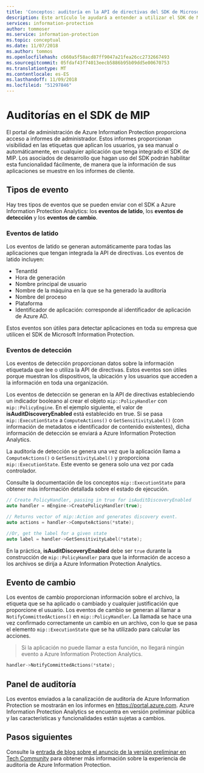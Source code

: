 ```yaml
---
title: 'Conceptos: auditoría en la API de directivas del SDK de Microsoft Information Protection'
description: Este artículo le ayudará a entender a utilizar el SDK de Microsoft Information Protection para enviar eventos de auditoría de la API de directivas a Azure Information Protection Analytics.
services: information-protection
author: tommoser
ms.service: information-protection
ms.topic: conceptual
ms.date: 11/07/2018
ms.author: tommos
ms.openlocfilehash: c660a5f58acd87ff9047a21fea26cc2732667493
ms.sourcegitcommit: 05fdaf43f74013eecb5886b95b09dd5e00670753
ms.translationtype: MT
ms.contentlocale: es-ES
ms.lasthandoff: 11/09/2018
ms.locfileid: "51297846"
---
```

# <a name="auditing-in-the-mip-sdk"></a>Auditorías en el SDK de MIP

El portal de administración de Azure Information Protection proporciona acceso a informes de administrador. Estos informes proporcionan visibilidad en las etiquetas que aplican los usuarios, ya sea manual o automáticamente, en cualquier aplicación que tenga integrado el SDK de MIP. Los asociados de desarrollo que hagan uso del SDK podrán habilitar esta funcionalidad fácilmente, de manera que la información de sus aplicaciones se muestre en los informes de cliente.

## <a name="event-types"></a>Tipos de evento

Hay tres tipos de eventos que se pueden enviar con el SDK a Azure Information Protection Analytics: los **eventos de latido**, los **eventos de detección** y los **eventos de cambio**.

### <a name="heartbeat-events"></a>Eventos de latido

Los eventos de latido se generan automáticamente para todas las aplicaciones que tengan integrada la API de directivas. Los eventos de latido incluyen:

* TenantId
* Hora de generación
* Nombre principal de usuario
* Nombre de la máquina en la que se ha generado la auditoría
* Nombre del proceso
* Plataforma
* Identificador de aplicación: corresponde al identificador de aplicación de Azure AD.

Estos eventos son útiles para detectar aplicaciones en toda su empresa que utilicen el SDK de Microsoft Information Protection.

### <a name="discovery-events"></a>Eventos de detección

Los eventos de detección proporcionan datos sobre la información etiquetada que lee o utiliza la API de directivas. Estos eventos son útiles porque muestran los dispositivos, la ubicación y los usuarios que acceden a la información en toda una organización.

Los eventos de detección se generan en la API de directivas estableciendo un indicador booleano al crear el objeto `mip::PolicyHandler` con `mip::PolicyEngine`. En el ejemplo siguiente, el valor de **isAuditDiscoveryEnabled** está establecido en true. Si se pasa `mip::ExecutionState` a `ComputeActions()` o `GetSensitivityLabel()` (con información de metadatos e identificador de contenido existentes), dicha información de detección se enviará a Azure Information Protection Analytics.

La auditoría de detección se genera una vez que la aplicación llama a `ComputeActions()` o `GetSensitivityLabel()` y proporciona `mip::ExecutionState`. Este evento se genera solo una vez por cada controlador.

Consulte la documentación de los conceptos `mip::ExecutionState` para obtener más información detallada sobre el estado de ejecución.

```cpp
// Create PolicyHandler, passing in true for isAuditDiscoveryEnabled
auto handler = mEngine->CreatePolicyHandler(true);

// Returns vector of mip::Action and generates discovery event.
auto actions = handler->ComputeActions(*state);

//Or, get the label for a given state
auto label = handler->GetSensitivityLabel(*state);
```

En la práctica, **isAuditDiscoveryEnabled** debe ser `true` durante la construcción de `mip::PolicyHandler` para que la información de acceso a los archivos se dirija a Azure Information Protection Analytics.

## <a name="change-event"></a>Evento de cambio

Los eventos de cambio proporcionan información sobre el archivo, la etiqueta que se ha aplicado o cambiado y cualquier justificación que proporcione el usuario. Los eventos de cambio se generan al llamar a `NotifyCommittedActions()` en `mip::PolicyHandler`. La llamada se hace una vez confirmado correctamente un cambio en un archivo, con lo que se pasa el elemento `mip::ExecutionState` que se ha utilizado para calcular las acciones.

> Si la aplicación no puede llamar a esta función, no llegará ningún evento a Azure Information Protection Analytics.

```cpp
handler->NotifyCommittedActions(*state);
```

## <a name="audit-dashboard"></a>Panel de auditoría

Los eventos enviados a la canalización de auditoría de Azure Information Protection se mostrarán en los informes en https://portal.azure.com. Azure Information Protection Analytics se encuentra en versión preliminar pública y las características y funcionalidades están sujetas a cambios.

## <a name="next-steps"></a>Pasos siguientes

Consulte la [entrada de blog sobre el anuncio de la versión preliminar en Tech Community](https://techcommunity.microsoft.com/t5/Azure-Information-Protection/Data-discovery-reporting-and-analytics-for-all-your-data-with/ba-p/253854) para obtener más información sobre la experiencia de auditoría de Azure Information Protection.

